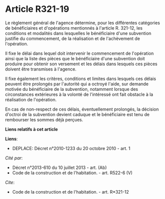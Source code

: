# Article R321-19

Le règlement général de l'agence détermine, pour les différentes catégories de bénéficiaires et d'opérations mentionnés à
l'article R. 321-12, les conditions et modalités dans lesquelles le bénéficiaire d'une subvention justifie du commencement,
de la réalisation et de l'achèvement de l'opération. 

Il fixe le délai dans lequel doit intervenir le commencement de l'opération ainsi que la liste des pièces que le bénéficiaire
d'une subvention doit produire pour obtenir son versement et les délais dans lesquels ces pièces doivent être transmises à
l'agence. 

Il fixe également les critères, conditions et limites dans lesquels ces délais peuvent être prolongés par l'autorité qui a
octroyé l'aide, sur demande motivée du bénéficiaire de la subvention, notamment lorsque des circonstances extérieures à la
volonté de l'intéressé ont fait obstacle à la réalisation de l'opération. 

En cas de non-respect de ces délais, éventuellement prolongés, la décision d'octroi de la subvention devient caduque et le
bénéficiaire est tenu de rembourser les sommes déjà perçues.

**Liens relatifs à cet article**

**Liens**:

  - DEPLACE: Décret n°2010-1233 du 20 octobre 2010 - art. 1

_Cité par_:

  - Décret n°2013-610 du 10 juillet 2013 - art. (Ab)
  - Code de la construction et de l'habitation. - art. R522-6 (V)

_Cite_:

  - Code de la construction et de l'habitation. - art. R*321-12
